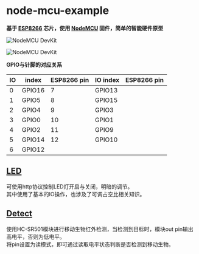 # node-mcu-example

**基于 [ESP8266](https://www.espressif.com/en/products/hardware/esp8266ex/overview) 芯片，使用 [NodeMCU](https://nodemcu.readthedocs.io/en/master/) 固件，简单的智能硬件原型**  

![NodeMCU DevKit](https://raw.githubusercontent.com/nodemcu/nodemcu-devkit-v1.0/master/Documents/NodeMCU_DEVKIT_1.0.jpg)  

![NodeMCU DevKit](https://raw.githubusercontent.com/nodemcu/nodemcu-devkit-v1.0/master/Documents/NODEMCU_DEVKIT_V1.0_PINMAP.png)  


**GPIO与针脚的对应关系**  

| IO | index | ESP8266 pin | IO index | ESP8266 pin |
| -- | ----- | ----------- | -------- | ----------- |
| 0 | GPIO16 | 7 | GPIO13 |
| 1 | GPIO5 | 8 | GPIO15 |
| 2 | GPIO4 | 9 | GPIO3 |
| 3 | GPIO0 | 10 | GPIO1 |
| 4 | GPIO2 | 11 | GPIO9 |
| 5 | GPIO14 | 12 | GPIO10 |
| 6 | GPIO12 |  |  |

## [LED](https://github.com/huanghyw/node-mcu-example/tree/master/LED)
可使用http协议控制LED灯开启与关闭，明暗的调节。  
其中使用了基本的IO操作，也涉及了可调占空比相关知识。

## [Detect](https://github.com/huanghyw/node-mcu-example/tree/master/Detect)
使用HC-SR501模块进行移动生物红外检测，当检测到目标时，模块out pin输出高电平，否则为低电平。  
将pin设置为读模式，即可通过读取电平状态判断是否检测到移动生物。
